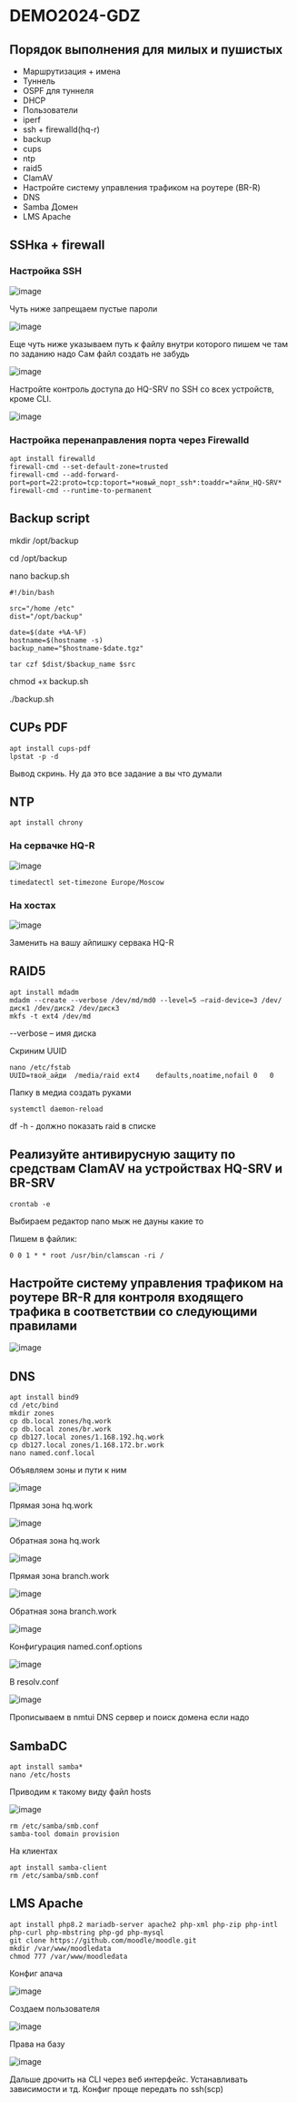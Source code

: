 # DEMO2024-GDZ

## Порядок выполнения для милых и пушистых

- Маршрутизация + имена
- Туннель 
- OSPF для туннеля
- DHCP
- Пользователи
- iperf
- ssh + firewalld(hq-r)
- backup
- cups
- ntp
- raid5
- ClamAV
- Настройте систему управления трафиком на роутере (BR-R)
- DNS
- Samba Домен
- LMS Apache


## SSHка + firewall

### Настройка SSH

![image](https://github.com/KisSsArt/DEMO2024-GDZ/assets/59938902/6933a23b-553f-4d1a-98d1-f749ae30b05c)

Чуть ниже запрещаем пустые пароли

![image](https://github.com/KisSsArt/DEMO2024-GDZ/assets/59938902/0ecb24e5-2d39-40ab-998a-77ce65d700d8)

Еще чуть ниже указываем путь к файлу внутри которого пишем че там по заданию надо
Сам файл создать не забудь 

![image](https://github.com/KisSsArt/DEMO2024-GDZ/assets/59938902/4ccdc6d0-9c36-4b08-bddc-04e76fd93ca6)

Настройте контроль доступа до HQ-SRV по SSH со всех устройств, кроме CLI.

![image](https://github.com/KisSsArt/DEMO2024-GDZ/assets/59938902/4603b6d3-0e2b-4592-9bd8-a4080deb9600)

### Настройка перенаправления порта через Firewalld

```
apt install firewalld
firewall-cmd --set-default-zone=trusted
firewall-cmd --add-forward-port=port=22:proto=tcp:toport=*новый_порт_ssh*:toaddr=*айпи_HQ-SRV*
firewall-cmd --runtime-to-permanent
```

## Backup script

mkdir /opt/backup

cd /opt/backup

nano backup.sh

```
#!/bin/bash

src="/home /etc"
dist="/opt/backup"

date=$(date +%A-%F)
hostname=$(hostname -s)
backup_name="$hostname-$date.tgz"

tar czf $dist/$backup_name $src
```

chmod +x backup.sh

./backup.sh

## CUPs PDF

```
apt install cups-pdf
lpstat -p -d
```

Вывод скринь. Ну да это все задание а вы что думали

## NTP

```
apt install chrony
```

### На сервачке HQ-R

![image](https://github.com/KisSsArt/DEMO2024-GDZ/assets/59938902/4fc469a2-2b91-4d6c-bbbb-c5c8c985c829)

```
timedatectl set-timezone Europe/Moscow
```

### На хостах

![image](https://github.com/KisSsArt/DEMO2024-GDZ/assets/59938902/a92c7eae-2566-4828-9f29-5bda226224b6)

Заменить на вашу айпишку сервака HQ-R

## RAID5

```
apt install mdadm
mdadm --create --verbose /dev/md/md0 --level=5 –raid-device=3 /dev/диск1 /dev/диск2 /dev/диск3
mkfs -t ext4 /dev/md
```

--verbose – имя диска

Скриним UUID

```
nano /etc/fstab
UUID=твой_айди	/media/raid	ext4	defaults,noatime,nofail 0	0
```

Папку в медиа создать руками

```
systemctl daemon-reload
```

df -h	-	должно показать raid в списке

## Реализуйте антивирусную защиту по средствам ClamAV на устройствах HQ-SRV и BR-SRV

```
crontab -e
```

Выбираем редактор nano мыж не дауны какие то

Пишем в файлик:

```
0 0 1 * * root /usr/bin/clamscan -ri /
```

## Настройте систему управления трафиком на роутере BR-R для контроля входящего трафика в соответствии со следующими правилами

![image](https://github.com/KisSsArt/DEMO2024-GDZ/assets/59938902/01eee4ec-5398-477f-807e-87d4d2d6bf13)

## DNS

```
apt install bind9
cd /etc/bind
mkdir zones
cp db.local zones/hq.work
cp db.local zones/br.work
cp db127.local zones/1.168.192.hq.work
cp db127.local zones/1.168.172.br.work
nano named.conf.local
```

Объявляем зоны и пути к ним

![image](https://github.com/KisSsArt/DEMO2024-GDZ/assets/59938902/7184a411-999d-47b5-8d71-aa8dce9176c3)

Прямая зона hq.work

![image](https://github.com/KisSsArt/DEMO2024-GDZ/assets/59938902/cb1ffe94-eb03-4243-bd84-ff20927d6c6e)

Обратная зона hq.work

![image](https://github.com/KisSsArt/DEMO2024-GDZ/assets/59938902/f9748e45-96ae-40be-95e3-9e369cdf63e3)

Прямая зона branch.work

![image](https://github.com/KisSsArt/DEMO2024-GDZ/assets/59938902/16fe8d4b-8a1e-4e4b-afbb-0ab8a0e8d124)

Обратная зона branch.work

![image](https://github.com/KisSsArt/DEMO2024-GDZ/assets/59938902/f061f30c-8df8-428b-af2c-82413276d0b6)

Конфигурация named.conf.options

![image](https://github.com/KisSsArt/DEMO2024-GDZ/assets/59938902/cff09202-b48e-45ec-868b-8355da7af2f0)

В resolv.conf

![image](https://github.com/KisSsArt/DEMO2024-GDZ/assets/59938902/c281cf44-7f1a-404d-82ad-316f24bfbb1f)

Прописываем в nmtui DNS сервер и поиск домена если надо

## SambaDC

```
apt install samba*
nano /etc/hosts
```

Приводим к такому виду файл hosts

![image](https://github.com/KisSsArt/DEMO2024-GDZ/assets/59938902/84c2f6d5-44a7-4925-836a-06fb63156943)


```
rm /etc/samba/smb.conf
samba-tool domain provision
```

На клиентах

```
apt install samba-client
rm /etc/samba/smb.conf
```

## LMS Apache

```
apt install php8.2 mariadb-server apache2 php-xml php-zip php-intl php-curl php-mbstring php-gd php-mysql
git clone https://github.com/moodle/moodle.git
mkdir /var/www/moodledata
chmod 777 /var/www/moodledata
```
Конфиг апача

![image](https://github.com/KisSsArt/DEMO2024-GDZ/assets/59938902/814a4fbd-b2b7-4b84-a792-4d62274820b8)

Создаем пользователя

![image](https://github.com/KisSsArt/DEMO2024-GDZ/assets/59938902/b94f4b72-94f1-4588-804e-400b2498e4e7)

Права на базу

![image](https://github.com/KisSsArt/DEMO2024-GDZ/assets/59938902/a859ad94-5bf7-4be9-969d-c7bfc6174541)

Дальше дрочить на CLI через веб интерфейс. Устанавливать зависимости и тд. Конфиг проще передать по ssh(scp)

